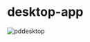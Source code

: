 # desktop-app

![pddesktop](https://user-images.githubusercontent.com/37921922/54778621-2d3ad300-4be3-11e9-9de9-1510dd0ddec2.PNG)
